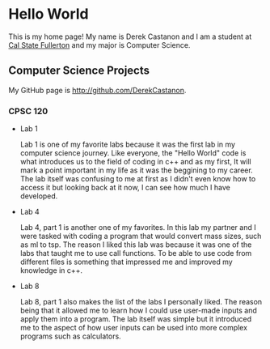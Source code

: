 # Hello World

This is my home page! My name is Derek Castanon and I am a student at [Cal State Fullerton](http://www.fullerton.edu/) and my major is Computer Science.

## Computer Science Projects

My GitHub page is http://github.com/DerekCastanon.

### CPSC 120

* Lab 1

    Lab 1 is one of my favorite labs because it was the first lab in my computer science journey. Like everyone, the "Hello World" code is what introduces us to the field of coding in c++ and as my first, It will mark a point important in my life as it was the beggining to my career. The lab itself was confusing to me at first as I didn't even know how to access it but looking back at it now, I can see how much I have developed.

* Lab 4

    Lab 4, part 1 is another one of my favorites. In this lab my partner and I were tasked with coding a program that would convert mass sizes, such as ml to tsp. The reason I liked this lab was because it was one of the labs that taught me to use call functions. To be able to use code from different files is something that impressed me and improved my knowledge in c++.
* Lab 8 

    Lab 8, part 1 also makes the list of the labs I personally liked. The reason being that it allowed me to learn how I could use user-made inputs and apply them into a program. The lab itself was simple but it introduced me to the aspect of how user inputs can be used into more complex programs such as calculators.